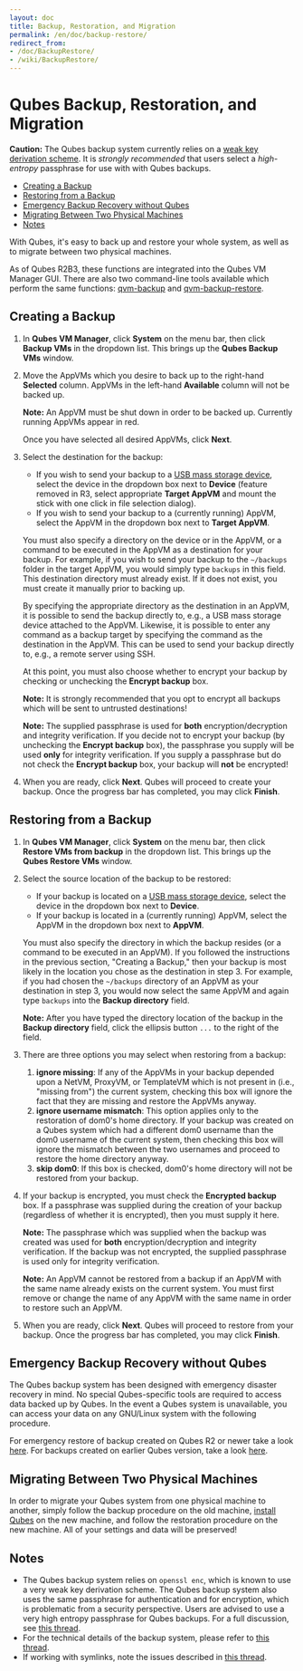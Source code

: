 ```yaml
---
layout: doc
title: Backup, Restoration, and Migration
permalink: /en/doc/backup-restore/
redirect_from:
- /doc/BackupRestore/
- /wiki/BackupRestore/
---
```


Qubes Backup, Restoration, and Migration
========================================

**Caution:** The Qubes backup system currently relies on a [weak key derivation scheme](https://github.com/QubesOS/qubes-issues/issues/971). It is *strongly recommended* that users select a *high-entropy* passphrase for use with with Qubes backups.

 * [Creating a Backup](#creating-a-backup)
 * [Restoring from a Backup](#restoring-from-a-backup)
 * [Emergency Backup Recovery without Qubes](#emergency-backup-recovery-without-qubes)
 * [Migrating Between Two Physical Machines](#migrating-between-two-physical-machines)
 * [Notes](#notes)

With Qubes, it's easy to back up and restore your whole system, as well as to migrate between two physical machines.

As of Qubes R2B3, these functions are integrated into the Qubes VM Manager GUI. There are also two command-line tools available which perform the same functions: [qvm-backup](/en/doc/dom0-tools/qvm-backup/) and [qvm-backup-restore](/en/doc/dom0-tools/qvm-backup-restore/).


Creating a Backup
-----------------

1. In **Qubes VM Manager**, click **System** on the menu bar, then click **Backup VMs** in the dropdown list. This brings up the **Qubes Backup VMs** window.

2. Move the AppVMs which you desire to back up to the right-hand **Selected** column. AppVMs in the left-hand **Available** column will not be backed up.

   **Note:** An AppVM must be shut down in order to be backed up. Currently running AppVMs appear in red.

   Once you have selected all desired AppVMs, click **Next**.

3. Select the destination for the backup:

   - If you wish to send your backup to a [USB mass storage device](/en/doc/stick-mounting/), select the device in the dropdown box next to **Device** (feature removed in R3, select appropriate **Target AppVM** and mount the stick with one click in file selection dialog).
   - If you wish to send your backup to a (currently running) AppVM, select the AppVM in the dropdown box next to **Target AppVM**.

   You must also specify a directory on the device or in the AppVM, or a command to be executed in the AppVM as a destination for your backup. For example, if you wish to send your backup to the `~/backups` folder in the target AppVM, you would simply type `backups` in this field. This destination directory must already exist. If it does not exist, you must create it manually prior to backing up.

   By specifying the appropriate directory as the destination in an AppVM, it is possible to send the backup directly to, e.g., a USB mass storage device attached to the AppVM. Likewise, it is possible to enter any command as a backup target by specifying the command as the destination in the AppVM. This can be used to send your backup directly to, e.g., a remote server using SSH.

   At this point, you must also choose whether to encrypt your backup by checking or unchecking the **Encrypt backup** box.

   **Note:** It is strongly recommended that you opt to encrypt all backups which will be sent to untrusted destinations!

   **Note:** The supplied passphrase is used for **both** encryption/decryption and integrity verification. If you decide not to encrypt your backup (by unchecking the **Encrypt backup** box), the passphrase you supply will be used **only** for integrity verification. If you supply a passphrase but do not check the **Encrypt backup** box, your backup will **not** be encrypted!

4. When you are ready, click **Next**. Qubes will proceed to create your backup. Once the progress bar has completed, you may click **Finish**.


Restoring from a Backup
-----------------------

1. In **Qubes VM Manager**, click **System** on the menu bar, then click **Restore VMs from backup** in the dropdown list. This brings up the **Qubes Restore VMs** window.

2. Select the source location of the backup to be restored:

   - If your backup is located on a [USB mass storage device](/en/doc/stick-mounting/), select the device in the dropdown box next to **Device**.
   - If your backup is located in a (currently running) AppVM, select the AppVM in the dropdown box next to **AppVM**.

   You must also specify the directory in which the backup resides (or a command to be executed in an AppVM). If you followed the instructions in the previous section, "Creating a Backup," then your backup is most likely in the location you chose as the destination in step 3. For example, if you had chosen the `~/backups` directory of an AppVM as your destination in step 3, you would now select the same AppVM and again type `backups` into the **Backup directory** field.

   **Note:** After you have typed the directory location of the backup in the **Backup directory** field, click the ellipsis button `...` to the right of the field.

3. There are three options you may select when restoring from a backup:
   1.  **ignore missing**: If any of the AppVMs in your backup depended upon a NetVM, ProxyVM, or TemplateVM which is not present in (i.e., "missing from") the current system, checking this box will ignore the fact that they are missing and restore the AppVMs anyway.
   2.  **ignore username mismatch**: This option applies only to the restoration of dom0's home directory. If your backup was created on a Qubes system which had a different dom0 username than the dom0 username of the current system, then checking this box will ignore the mismatch between the two usernames and proceed to restore the home directory anyway.
   3.  **skip dom0**: If this box is checked, dom0's home directory will not be restored from your backup.

4. If your backup is encrypted, you must check the **Encrypted backup** box. If a passphrase was supplied during the creation of your backup (regardless of whether it is encrypted), then you must supply it here.

   **Note:** The passphrase which was supplied when the backup was created was used for **both** encryption/decryption and integrity verification. If the backup was not encrypted, the supplied passphrase is used only for integrity verification.

   **Note:** An AppVM cannot be restored from a backup if an AppVM with the same name already exists on the current system. You must first remove or change the name of any AppVM with the same name in order to restore such an AppVM.

5. When you are ready, click **Next**. Qubes will proceed to restore from your backup. Once the progress bar has completed, you may click **Finish**.


Emergency Backup Recovery without Qubes
---------------------------------------

The Qubes backup system has been designed with emergency disaster recovery in mind. No special Qubes-specific tools are required to access data backed up by Qubes. In the event a Qubes system is unavailable, you can access your data on any GNU/Linux system with the following procedure.

For emergency restore of backup created on Qubes R2 or newer take a look [here](/doc/BackupEmergencyRestoreV3/). For backups created on earlier Qubes version, take a look [here](/doc/BackupEmergencyRestoreV2/).


Migrating Between Two Physical Machines
---------------------------------------

In order to migrate your Qubes system from one physical machine to another, simply follow the backup procedure on the old machine, [install Qubes](/doc/QubesDownloads/) on the new machine, and follow the restoration procedure on the new machine. All of your settings and data will be preserved!


Notes
-----

 * The Qubes backup system relies on `openssl enc`, which is known to use a very weak key derivation scheme. The Qubes backup system also uses the same passphrase for authentication and for encryption, which is problematic from a security perspective. Users are advised to use a very high entropy passphrase for Qubes backups. For a full discussion, see [this thread](https://groups.google.com/d/msg/qubes-devel/CZ7WRwLXcnk/u_rZPoVxL5IJ).
 * For the technical details of the backup system, please refer to [this thread](https://groups.google.com/d/topic/qubes-devel/TQr_QcXIVww/discussion).
 * If working with symlinks, note the issues described in [this thread](https://groups.google.com/d/topic/qubes-users/EITd1kBHD30/discussion).

